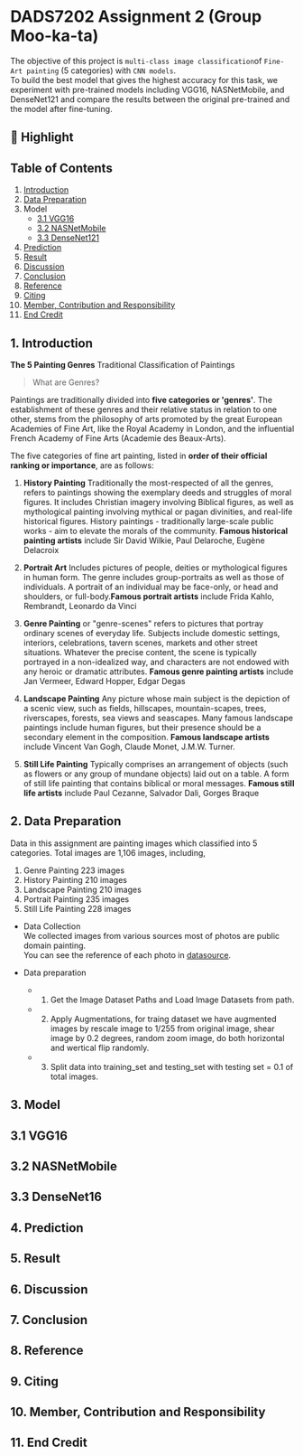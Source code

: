 # DADS7202 Assignment 2 (Group Moo-ka-ta)

The objective of this project is `multi-class image classification`of `Fine-Art painting` (5 categories) with `CNN models`. <br>
To build the best model that gives the highest accuracy for this task, we experiment with pre-trained models including VGG16, NASNetMobile, and DenseNet121 
and compare the results between the original pre-trained and the model after fine-tuning.

## 🌟 Highlight

## Table of Contents
1. [Introduction](#1.-Introduction) <br>
2. [Data Preparation](##2.-data-preparation) <br>
3. Model<br>
   - [3.1 VGG16](##3.1-vgg16)<br>
   - [3.2 NASNetMobile](##3.2-nasnetmobile) <br>
   - [3.3 DenseNet121](##3.3-densenet121) <br>
4. [Prediction](##4.-prediction) <br>
5. [Result](##5.-result) <br>
6. [Discussion](##6.-discussion) <br>
7. [Conclusion](##7.-conclusion) <br>
8. [Reference](##8.-reference) <br>
9. [Citing](##9.-citing) <br>
10. [Member, Contribution and Responsibility](##10.-member,-contribution-and-responsibility) <br>
11. [End Credit](##11.-end-credit) <br>

## 1. Introduction
**The 5 Painting Genres**
Traditional Classification of Paintings

> What are Genres?

Paintings are traditionally divided into **five categories or 'genres'**. The establishment of these genres and their relative status in relation to one other, stems from the philosophy of arts promoted by the great European Academies of Fine Art, like the Royal Academy in London, and the influential French Academy of Fine Arts (Academie des Beaux-Arts).

The five categories of fine art painting, listed in **order of their official ranking or importance**, are as follows:

1. **History Painting**  Traditionally the most-respected of all the genres, refers to paintings showing the exemplary deeds and struggles of moral figures. It includes Christian imagery involving Biblical figures, as well as mythological painting involving mythical or pagan divinities, and real-life historical figures. History paintings - traditionally large-scale public works - aim to elevate the morals of the community. **Famous historical painting artists** include Sir David Wilkie, Paul Delaroche, Eugène Delacroix

2. **Portrait Art**  Includes pictures of people, deities or mythological figures in human form. The genre includes group-portraits as well as those of individuals. A portrait of an individual may be face-only, or head and shoulders, or full-body.**Famous portrait artists** include Frida Kahlo, Rembrandt, Leonardo da Vinci

3. **Genre Painting**  or "genre-scenes" refers to pictures that portray ordinary scenes of everyday life. Subjects include domestic settings, interiors, celebrations, tavern scenes, markets and other street situations. Whatever the precise content, the scene is typically portrayed in a non-idealized way, and characters are not endowed with any heroic or dramatic attributes. **Famous genre painting artists** include Jan Vermeer, Edward Hopper, Edgar Degas

4. **Landscape Painting**  Any picture whose main subject is the depiction of a scenic view, such as fields, hillscapes, mountain-scapes, trees, riverscapes, forests, sea views and seascapes. Many famous landscape paintings include human figures, but their presence should be a secondary element in the composition. **Famous landscape artists** include Vincent Van Gogh, Claude Monet, J.M.W. Turner.

5. **Still Life Painting**  Typically comprises an arrangement of objects (such as flowers or any group of mundane objects) laid out on a table. A form of still life painting that contains biblical or moral messages. **Famous still life artists** include Paul Cezanne, Salvador Dali, Gorges Braque


## 2. Data Preparation

Data in this assignment are painting images which classified into 5 categories.
Total images are 1,106 images, including,
1. Genre Painting 223 images
2. History Painting 210 images
3. Landscape Painting 210 images
4. Portrait Painting 235 images
5. Still Life Painting 228 images

- Data Collection <br>
We collected images from various sources most of photos are public domain painting. <br>
You can see the reference of each photo in [datasource]( https://github.com/dads7202/assignment2/blob/main/fileReference/Reference.xlsx).

- Data preparation <br>
   - 1. Get the Image Dataset Paths and Load Image Datasets from path.
   - 2. Apply Augmentations, for traing dataset we have augmented images by rescale image to 1/255 from original image, shear image by 0.2 degrees, random zoom image, do both horizontal and wertical flip randomly. 
   - 3. Split data into training_set and testing_set with testing set = 0.1 of total images.

## 3. Model
## 3.1 VGG16

## 3.2 NASNetMobile

## 3.3 DenseNet16

## 4. Prediction

## 5. Result

## 6. Discussion

## 7. Conclusion

## 8. Reference

## 9. Citing

## 10. Member, Contribution and Responsibility

## 11. End Credit
